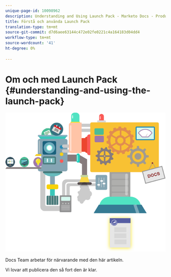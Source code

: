 ```yaml
---
unique-page-id: 10098962
description: Understanding and Using Launch Pack - Marketo Docs - Product Documentation
title: Förstå och använda Launch Pack
translation-type: tm+mt
source-git-commit: d7d6aee63144c472e02fe0221c4a164183d04dd4
workflow-type: tm+mt
source-wordcount: '41'
ht-degree: 0%

---
```



# Om och med Launch Pack {#understanding-and-using-the-launch-pack}

![](assets/coming-soon.png)

Docs Team arbetar för närvarande med den här artikeln.

Vi lovar att publicera den så fort den är klar.
